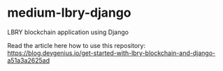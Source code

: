 # medium-lbry-django
LBRY blockchain application using Django

Read the article here how to use this repository: https://blog.devgenius.io/get-started-with-lbry-blockchain-and-django-a51a3a2625ad
